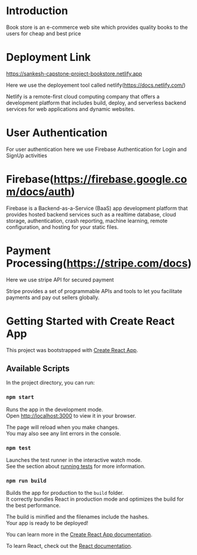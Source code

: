 # Introduction

Book store is an e-commerce web site which provides quality books to the users for cheap and best price

# Deployment Link

https://sankesh-capstone-project-bookstore.netlify.app

Here we use the deployement tool called netlify(https://docs.netlify.com/)

Netlify is a remote-first cloud computing company that offers a development platform that includes build, deploy, and serverless backend services for web applications and dynamic websites.

# User Authentication

For user authentication here we use Firebase Authentication for Login and SignUp activities

# Firebase(https://firebase.google.com/docs/auth)

Firebase is a Backend-as-a-Service (BaaS) app development platform that provides hosted backend services such as a realtime database, cloud storage, authentication, crash reporting, machine learning, remote configuration, and hosting for your static files.

# Payment Processing(https://stripe.com/docs)

Here we use stripe API for secured payment

Stripe provides a set of programmable APIs and tools to let you facilitate payments and pay out sellers globally.

# Getting Started with Create React App

This project was bootstrapped with [Create React App](https://github.com/facebook/create-react-app).

## Available Scripts

In the project directory, you can run:

### `npm start`

Runs the app in the development mode.\
Open [http://localhost:3000](http://localhost:3000) to view it in your browser.

The page will reload when you make changes.\
You may also see any lint errors in the console.

### `npm test`

Launches the test runner in the interactive watch mode.\
See the section about [running tests](https://facebook.github.io/create-react-app/docs/running-tests) for more information.

### `npm run build`

Builds the app for production to the `build` folder.\
It correctly bundles React in production mode and optimizes the build for the best performance.

The build is minified and the filenames include the hashes.\
Your app is ready to be deployed!

You can learn more in the [Create React App documentation](https://facebook.github.io/create-react-app/docs/getting-started).

To learn React, check out the [React documentation](https://reactjs.org/).



